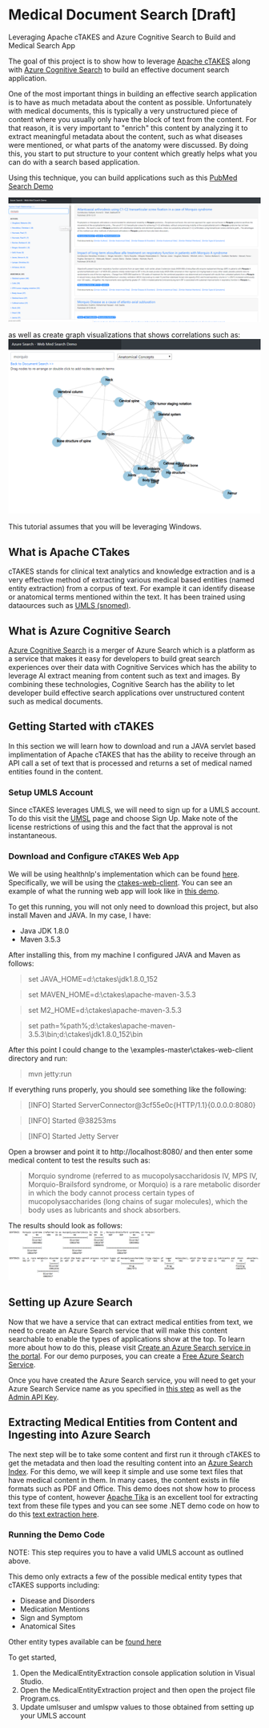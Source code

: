 # Medical Document Search [Draft]
Leveraging Apache cTAKES and Azure Cognitive Search to Build and Medical Search App

The goal of this project is to show how to leverage [Apache cTAKES](http://ctakes.apache.org/) along with [Azure Cognitive Search](https://azure.microsoft.com/en-us/blog/announcing-cognitive-search-azure-search-cognitive-capabilities/) to build an effective document search application.  

One of the most important things in building an effective search application is to have as much metadata about the content as possible.  Unfortunately with medical documents, this is typically a very unstructured piece of content where you usually only have the block of text from the content.  For that reason, it is very important to "enrich" this content by analyzing it to extract meaningful metadata about the content, such as what diseases were mentioned, or what parts of the anatomy were discussed.  By doing this, you start to put structure to your content which greatly helps what you can do with a search based application.

Using this technique, you can build applications such as this [PubMed Search Demo](http://webmedsearch.azurewebsites.net)

![Medical NER Search Demo of PubMed](https://raw.githubusercontent.com/liamca/medical-ner-search/master/pubmed_search_demo.png)

as well as create graph visualizations that shows correlations such as: 
![Medical NER Search Graph Demo of PubMed](https://raw.githubusercontent.com/liamca/medical-ner-search/master/medical_search_graph.png)

This tutorial assumes that you will be leveraging Windows.

## What is Apache CTakes
cTAKES stands for clinical text analytics and knowledge extraction and is a very effective method of extracting various medical based entities (named entity extraction) from a corpus of text.  For example it can identify disease or anatomical terms mentioned within the text.  It has been trained using dataources such as [UMLS (snomed)](https://www.nlm.nih.gov/healthit/snomedct/).

## What is Azure Cognitive Search
[Azure Cognitive Search](https://azure.microsoft.com/en-us/blog/announcing-cognitive-search-azure-search-cognitive-capabilities/) is a merger of Azure Search which is a platform as a service that makes it easy for developers to build great search experiences over their data with Cognitive Services which has the ability to leverage AI extract meaning from content such as text and images.  By combining these technologies, Cognitive Search has the ability to let developer build effective search applications over unstructured content such as medical documents.

## Getting Started with cTAKES
In this section we will learn how to download and run a JAVA servlet based implimentation of Apache cTAKES that has the ability to receive through an API call a set of text that is processed and returns a set of medical named entities found in the content.

### Setup UMLS Account
Since cTAKES leverages UMLS, we will need to sign up for a UMLS account.  To do this visit the [UMSL](https://www.nlm.nih.gov/research/umls/) page and choose Sign Up.  Make note of the license restrictions of using this and the fact that the approval is not instantaneous.

### Download and Configure cTAKES Web App
We will be using healthnlp's implementation which can be found [here](https://github.com/healthnlp/examples).  Specifically, we will be using the [ctakes-web-client](https://github.com/healthnlp/examples/tree/master/ctakes-web-client).  You can see an example of what the running web app will look like in [this demo](http://54.68.117.30:8080/index.jsp).

To get this running, you will not only need to download this project, but also install Maven and JAVA.  In my case, I have:
* Java JDK 1.8.0
* Maven 3.5.3

After installing this, from my machine I configured JAVA and Maven as follows:

> set JAVA_HOME=d:\ctakes\jdk1.8.0_152

> set MAVEN_HOME=d:\ctakes\apache-maven-3.5.3

> set M2_HOME=d:\ctakes\apache-maven-3.5.3

> set path=%path%;d:\ctakes\apache-maven-3.5.3\bin;d:\ctakes\jdk1.8.0_152\bin

After this point I could change to the \examples-master\ctakes-web-client directory and run:
> mvn jetty:run

If everything runs properly, you should see something like the following: 
> [INFO] Started ServerConnector@3cf55e0c{HTTP/1.1}{0.0.0.0:8080}

> [INFO] Started @38253ms

> [INFO] Started Jetty Server

Open a browser and point it to http://localhost:8080/ and then enter some medical content to test the results such as: 
> Morquio syndrome (referred to as mucopolysaccharidosis IV, MPS IV, Morquio-Brailsford syndrome, or Morquio) is a rare metabolic disorder in which the body cannot process certain types of mucopolysaccharides (long chains of sugar molecules), which the body uses as lubricants and shock absorbers.

The results should look as follows:
![Medical NER Example using cTAKES](https://raw.githubusercontent.com/liamca/medical-ner-search/master/medical_ner_example.png)

## Setting up Azure Search
Now that we have a service that can extract medical entities from text, we need to create an Azure Search service that will make this content searchable to enable the types of applications show at the top.  To learn more about how to do this, please visit [Create an Azure Search service in the portal](https://docs.microsoft.com/en-us/azure/search/search-create-service-portal).  For our demo purposes, you can create a [Free Azure Search Service](https://docs.microsoft.com/en-us/azure/search/search-what-is-azure-search#free-trial).

Once you have created the Azure Search service, you will need to get your Azure Search Service name as you specified in [this step](https://docs.microsoft.com/en-us/azure/search/search-create-service-portal#name-the-service-and-url-endpoint) as well as the [Admin API Key](https://docs.microsoft.com/en-us/azure/search/search-create-index-dotnet#identify-your-azure-search-services-admin-api-key).

## Extracting Medical Entities from Content and Ingesting into Azure Search
The next step will be to take some content and first run it through cTAKES to get the metadata and then load the resulting content into an [Azure Search Index](https://docs.microsoft.com/en-us/azure/search/search-create-index-dotnet).  For this demo, we will keep it simple and use some text files that have medical content in them.  In many cases, the content exists in file formats such as PDF and Office.  This demo does not show how to process this type of content, however [Apache Tika](https://tika.apache.org/) is an excellent tool for extracting text from these file types and you can see some .NET demo code on how to do this [text extraction here](https://github.com/liamca/AzureSearch-AzureFunctions-CognitiveServices/blob/master/ApacheTika/run.csx).

### Running the Demo Code
NOTE: This step requires you to have a valid UMLS account as outlined above.

This demo only extracts a few of the possible medical entity types that cTAKES supports including:
* Disease and Disorders
* Medication Mentions
* Sign and Symptom 
* Anatomical Sites

Other entity types available can be [found here](http://ctakes.apache.org/apidocs/trunk/org/apache/ctakes/typesystem/type/textsem/EventMention.html)

To get started, 
1. Open the MedicalEntityExtraction console application solution in Visual Studio. 
2. Open the MedicalEntityExtraction project and then open the project file Program.cs.
3. Update umlsuser and umlspw values to those obtained from setting up your UMLS account
